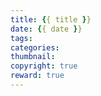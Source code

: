 ```yaml
---
title: {{ title }}
date: {{ date }}
tags:
categories: 
thumbnail: 
copyright: true
reward: true
---
```

